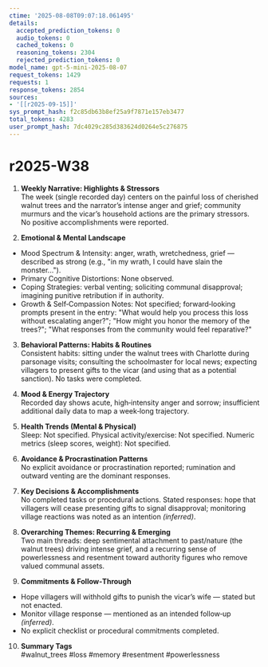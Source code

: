 ```yaml
---
ctime: '2025-08-08T09:07:18.061495'
details:
  accepted_prediction_tokens: 0
  audio_tokens: 0
  cached_tokens: 0
  reasoning_tokens: 2304
  rejected_prediction_tokens: 0
model_name: gpt-5-mini-2025-08-07
request_tokens: 1429
requests: 1
response_tokens: 2854
sources:
- '[[r2025-09-15]]'
sys_prompt_hash: f2c85db63b8ef25a9f7871e157eb3477
total_tokens: 4283
user_prompt_hash: 7dc4029c285d383624d0264e5c276875
---
```

# r2025-W38

1. **Weekly Narrative: Highlights & Stressors**  
The week (single recorded day) centers on the painful loss of cherished walnut trees and the narrator’s intense anger and grief; community murmurs and the vicar’s household actions are the primary stressors. No positive accomplishments were reported.

2. **Emotional & Mental Landscape**  
- Mood Spectrum & Intensity: anger, wrath, wretchedness, grief — described as strong (e.g., "in my wrath, I could have slain the monster...").  
- Primary Cognitive Distortions: None observed.  
- Coping Strategies: verbal venting; soliciting communal disapproval; imagining punitive retribution if in authority.  
- Growth & Self‑Compassion Notes: Not specified; forward‑looking prompts present in the entry: "What would help you process this loss without escalating anger?"; "How might you honor the memory of the trees?"; "What responses from the community would feel reparative?"

3. **Behavioral Patterns: Habits & Routines**  
Consistent habits: sitting under the walnut trees with Charlotte during parsonage visits; consulting the schoolmaster for local news; expecting villagers to present gifts to the vicar (and using that as a potential sanction). No tasks were completed.

4. **Mood & Energy Trajectory**  
Recorded day shows acute, high‑intensity anger and sorrow; insufficient additional daily data to map a week‑long trajectory.

5. **Health Trends (Mental & Physical)**  
Sleep: Not specified. Physical activity/exercise: Not specified. Numeric metrics (sleep scores, weight): Not specified.

6. **Avoidance & Procrastination Patterns**  
No explicit avoidance or procrastination reported; rumination and outward venting are the dominant responses.

7. **Key Decisions & Accomplishments**  
No completed tasks or procedural actions. Stated responses: hope that villagers will cease presenting gifts to signal disapproval; monitoring village reactions was noted as an intention *(inferred)*.

8. **Overarching Themes: Recurring & Emerging**  
Two main threads: deep sentimental attachment to past/nature (the walnut trees) driving intense grief, and a recurring sense of powerlessness and resentment toward authority figures who remove valued communal assets.

9. **Commitments & Follow‑Through**  
- Hope villagers will withhold gifts to punish the vicar’s wife — stated but not enacted.  
- Monitor village response — mentioned as an intended follow‑up *(inferred)*.  
- No explicit checklist or procedural commitments completed.

10. **Summary Tags**  
#walnut_trees #loss #memory #resentment #powerlessness